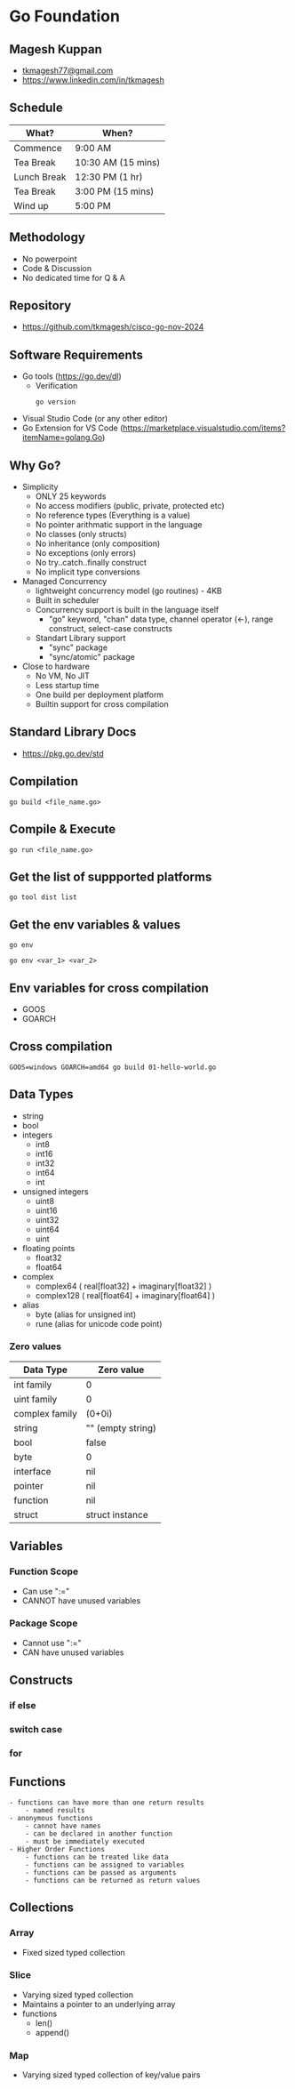 # Go Foundation

## Magesh Kuppan
- tkmagesh77@gmail.com
- https://www.linkedin.com/in/tkmagesh

## Schedule
| What? | When? |
| ----- | ----- |
| Commence | 9:00 AM |
| Tea Break | 10:30 AM (15 mins) |
| Lunch Break | 12:30 PM (1 hr) |
| Tea Break | 3:00 PM (15 mins) |
| Wind up   | 5:00 PM |

## Methodology
- No powerpoint
- Code & Discussion
- No dedicated time for Q & A

## Repository
- https://github.com/tkmagesh/cisco-go-nov-2024

## Software Requirements
- Go tools (https://go.dev/dl)
    - Verification
        ```shell
        go version
        ```
- Visual Studio Code (or any other editor)
- Go Extension for VS Code (https://marketplace.visualstudio.com/items?itemName=golang.Go)

## Why Go?
- Simplicity
    - ONLY 25 keywords
    - No access modifiers (public, private, protected etc)
    - No reference types (Everything is a value)
    - No pointer arithmatic support in the language 
    - No classes (only structs)
    - No inheritance (only composition)
    - No exceptions (only errors)
    - No try..catch..finally construct
    - No implicit type conversions
- Managed Concurrency
    - lightweight concurrency model (go routines) - 4KB
    - Built in scheduler
    - Concurrency support is built in the language itself
        - "go" keyword, "chan" data type, channel operator (<-), range construct, select-case constructs
    - Standart Library support
        - "sync" package
        - "sync/atomic" package
- Close to hardware
    - No VM, No JIT
    - Less startup time
    - One build per deployment platform
    - Builtin support for cross compilation

## Standard Library Docs 
- https://pkg.go.dev/std 

## Compilation
```shell
go build <file_name.go>
```

## Compile & Execute
```shell
go run <file_name.go>
```

## Get the list of suppported platforms
```shell
go tool dist list
```

## Get the env variables & values
```shell
go env
```
```shell
go env <var_1> <var_2>
```

## Env variables for cross compilation
- GOOS
- GOARCH

## Cross compilation
```shell
GOOS=windows GOARCH=amd64 go build 01-hello-world.go
```

## Data Types
- string
- bool
- integers
    - int8
    - int16
    - int32
    - int64
    - int
- unsigned integers
    - uint8
    - uint16
    - uint32
    - uint64
    - uint
- floating points
    - float32
    - float64
- complex
    - complex64 ( real[float32] + imaginary[float32] )
    - complex128 ( real[float64] + imaginary[float64] )
- alias
    - byte (alias for unsigned int)
    - rune (alias for unicode code point)

### Zero values
| Data Type | Zero value |
------------ | ------------- |
|int family     | 0 |
|uint family    | 0 |
|complex family | (0+0i) |
|string         | "" (empty string) |
|bool           | false |
|byte           | 0 |
|interface      | nil |
|pointer        | nil |
|function       | nil |
|struct         | struct instance |

## Variables
### Function Scope
- Can use ":="
- CANNOT have unused variables

### Package Scope
- Cannot use ":="
- CAN have unused variables

## Constructs
### if else
### switch case
### for

## Functions
    - functions can have more than one return results
        - named results
    - anonymous functions
        - cannot have names
        - can be declared in another function
        - must be immediately executed
    - Higher Order Functions
        - functions can be treated like data
        - functions can be assigned to variables
        - functions can be passed as arguments
        - functions can be returned as return values

## Collections
### Array
- Fixed sized typed collection

### Slice
- Varying sized typed collection
- Maintains a pointer to an underlying array
- functions
    - len()
    - append()

### Map
- Varying sized typed collection of key/value pairs